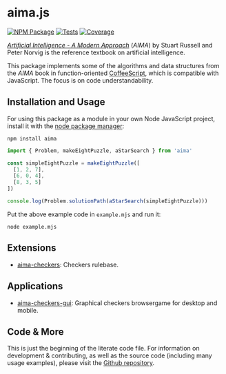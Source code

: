 # aima.js

[![NPM Package](https://img.shields.io/npm/v/aima.svg)](https://www.npmjs.com/package/aima)
[![Tests](https://github.com/davidpomerenke/aima.js/workflows/Node%20CI/badge.svg)](https://github.com/davidpomerenke/aima.js/actions?query=workflow%3A%22Node+CI%22)
[![Coverage](https://codecov.io/gh/davidpomerenke/aima.js/branch/master/graph/badge.svg)](https://codecov.io/gh/davidpomerenke/aima.js)

[*Artificial Intelligence - A Modern Approach*](http://aima.cs.berkeley.edu/) (*AIMA*) by Stuart Russell and Peter Norvig is the reference textbook on artificial intelligence. 

This package implements some of the algorithms and data structures from the *AIMA* book in function-oriented [CoffeeScript](https://coffeescript.org/), which is compatible with JavaScript.
The focus is on code understandability.

## Installation and Usage

For using this package as a module in your own Node JavaScript project, install it with the [node package manager](https://github.com/npm/cli):

`npm install aima`

```javascript
import { Problem, makeEightPuzzle, aStarSearch } from 'aima'

const simpleEightPuzzle = makeEightPuzzle([
  [1, 2, 7],
  [6, 0, 4],
  [8, 3, 5]
])

console.log(Problem.solutionPath(aStarSearch(simpleEightPuzzle)))
```

Put the above example code in `example.mjs` and run it: 

`node example.mjs`

## Extensions
- [aima-checkers](https://github.com/davidpomerenke/aima-checkers): Checkers rulebase.

## Applications
- [aima-checkers-gui](https://github.com/davidpomerenke/checkers): Graphical checkers browsergame for desktop and mobile.

## Code & More
This is just the beginning of the literate code file. For information on development & contributing, as well as the source code (including many usage examples), please visit the [Github repository](https://github.com/davidpomerenke/aima.js).
